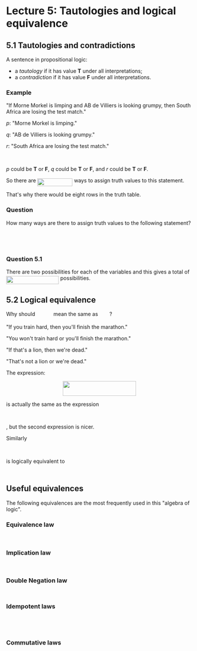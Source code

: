 # Lecture 5: Tautologies and logical equivalence

## 5.1 Tautologies and contradictions

A sentence in propositional logic:

* a _tautology_ if it has value **T** under all interpretations;
* a _contradiction_ if it has value **F** under all interpretations.

### Example

"If Morne Morkel is limping and AB de Villiers is looking grumpy, then South
Africa are losing the test match."

_p_: "Morne Morkel is limping."

_q_: "AB de Villiers is looking grumpy."

_r_: "South Africa are losing the test match."

<p align="center"><img src="https://rawgit.com/dylanpinn/MAT1830/master//lectures/tex/58ea668c2e08d2ed57b3689fa87b83a2.svg?invert_in_darkmode" align=middle width=80.69226pt height=16.438356pt/></p>

_p_ could be **T** or **F**, _q_ could be **T** or **F**, and _r_ could be **T**
or **F**.

So there are <img src="https://rawgit.com/dylanpinn/MAT1830/master//lectures/tex/3250fc6b3ffe5a19821621be77cb8325.svg?invert_in_darkmode" align=middle width=94.97697000000001pt height=21.18732pt/> ways to assign truth values to this
statement.

That's why there would be eight rows in the truth table.

### Question

How many ways are there to assign truth values to the following statement?

<p align="center"><img src="https://rawgit.com/dylanpinn/MAT1830/master//lectures/tex/71a519ce7e771f681cfa583137b773a7.svg?invert_in_darkmode" align=middle width=323.21355pt height=16.438356pt/></p>

<p align="center"><img src="https://rawgit.com/dylanpinn/MAT1830/master//lectures/tex/38fb1a02f4196214db6430a00e492f5d.svg?invert_in_darkmode" align=middle width=159.81685499999998pt height=11.9634735pt/></p>

### Question 5.1

There are two possibilities for each of the variables and this gives a total of <img src="https://rawgit.com/dylanpinn/MAT1830/master//lectures/tex/dad699c3115a5a0d58164c0f910a56e9.svg?invert_in_darkmode" align=middle width=142.372065pt height=21.839399999999983pt/> possibilities.

## 5.2 Logical equivalence

Why should <img src="https://rawgit.com/dylanpinn/MAT1830/master//lectures/tex/2857c19c3ea1f88d3e6309be566b7046.svg?invert_in_darkmode" align=middle width=41.769420000000004pt height=14.155350000000013pt/> mean the same as <img src="https://rawgit.com/dylanpinn/MAT1830/master//lectures/tex/346c404d6b9937eed5e0180470ae431b.svg?invert_in_darkmode" align=middle width=27.157680000000003pt height=14.155350000000013pt/>?

"If you train hard, then you'll finish the marathon."

"You won't train hard or you'll finish the marathon."

"If that's a lion, then we're dead."

"That's not a lion or we're dead."

The expression:

<p align="center"><img src="https://rawgit.com/dylanpinn/MAT1830/master//lectures/tex/05e948bc1ee6b5ba467f4558ed78077f.svg?invert_in_darkmode" align=middle width=198.15675pt height=39.8871pt/></p>

is actually the same as the expression <p align="center"><img src="https://rawgit.com/dylanpinn/MAT1830/master//lectures/tex/911121f44fb86cab5f5ba8e45e25a5d7.svg?invert_in_darkmode" align=middle width=120.662025pt height=16.438356pt/></p>, but
the second expression is nicer.

Similarly <p align="center"><img src="https://rawgit.com/dylanpinn/MAT1830/master//lectures/tex/af57f530016787cb4467a16356be6578.svg?invert_in_darkmode" align=middle width=259.60605pt height=16.438356pt/></p>
is logically equivalent to <p align="center"><img src="https://rawgit.com/dylanpinn/MAT1830/master//lectures/tex/cf9ba349ce9223c81132dd7536d119dc.svg?invert_in_darkmode" align=middle width=18.887055pt height=10.2739725pt/></p>

## Useful equivalences

The following equivalences are the most frequently used in this "algebra of
logic".

### Equivalence law

<p align="center"><img src="https://rawgit.com/dylanpinn/MAT1830/master//lectures/tex/aeb6975cde084274d82842a4e5f691a5.svg?invert_in_darkmode" align=middle width=191.06175pt height=16.438356pt/></p>

### Implication law

<p align="center"><img src="https://rawgit.com/dylanpinn/MAT1830/master//lectures/tex/a1479b48ea1f45f94733d62b0264cff3.svg?invert_in_darkmode" align=middle width=121.894575pt height=16.438356pt/></p>

### Double Negation law

<p align="center"><img src="https://rawgit.com/dylanpinn/MAT1830/master//lectures/tex/24ab40837e08e2315e0d9504feabe51f.svg?invert_in_darkmode" align=middle width=60.376635pt height=10.819611pt/></p>

### Idempotent laws

<p align="center"><img src="https://rawgit.com/dylanpinn/MAT1830/master//lectures/tex/6933bd24f2c4992891eb5b1f7f2b570c.svg?invert_in_darkmode" align=middle width=64.993995pt height=12.3288pt/></p>
<p align="center"><img src="https://rawgit.com/dylanpinn/MAT1830/master//lectures/tex/acb2ef2a0b4f306a6d95ac0f6252d2d5.svg?invert_in_darkmode" align=middle width=64.993995pt height=12.3288pt/></p>

### Commutative laws

<p align="center"><img src="https://rawgit.com/dylanpinn/MAT1830/master//lectures/tex/c6a162e8f636a5b2ef434fe810a1699c.svg?invert_in_darkmode" align=middle width=90.84438pt height=12.3288pt/></p>
